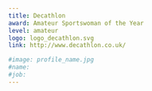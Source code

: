 ```yaml
---
title: Decathlon
award: Amateur Sportswoman of the Year
level: amateur
logo: logo_decathlon.svg
link: http://www.decathlon.co.uk/

#image: profile_name.jpg
#name:
#job:
---
```

